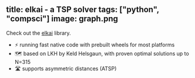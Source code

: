 title: elkai - a TSP solver
tags: ["python", "compsci"]
image: graph.png
---

Check out the [elkai](https://github.com/fikisipi/elkai) library.

* ⚡ running fast native code with prebuilt wheels for most platforms
* 🗺️ based on LKH by Keld Helsgaun, with proven optimal solutions up to N=315
* 🛣️ supports asymmetric distances (ATSP)
